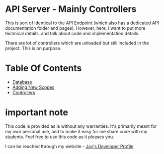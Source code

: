 # API Server - Mainly Controllers

This is sort of identical to the API Endpoint (which also has a dedicated API documentation folder and pages). However, here, I want to put more technical details, and talk about code and implementation details. 

There are lot of controllers which are unloaded but still included in the project. This is on purpose.

# Table Of Contents

* [Database](Database.md)
* [Adding New Scopes](AddingNewScopes.md)
* [Controllers](Controllers/readme.md) 

# important note 

This code is provided as is without any warranties. It's primarily meant for my own personal use, and to make it easy for me share code with my students. Feel free to use this code as it pleases you.

I can be reached through my website - [Jay's Developer Profile](https://jay-study-nildana.github.io/developerprofile)
